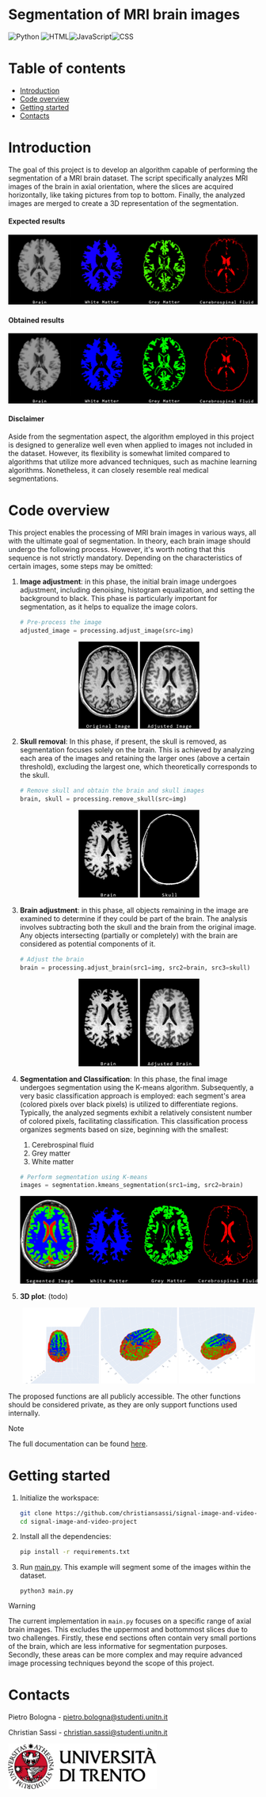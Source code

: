 # Segmentation of MRI brain images

<img src="https://img.shields.io/badge/python-3670A0?style=flat&logo=python&logoColor=ffdd54" alt="Python"/> <img src="https://img.shields.io/badge/html5-%23E34F26.svg?style=flat&logo=html5&logoColor=white" alt="HTML"/><img src="https://img.shields.io/badge/javascript-%23323330.svg?style=flat&logo=javascript&logoColor=%23F7DF1E" alt="JavaScript"/><img src="https://img.shields.io/badge/css3-%231572B6.svg?style=flat&logo=css3&logoColor=white" alt="CSS"/>

# Table of contents

-   [Introduction](#introduction)
-   [Code overview](#code-overview)
-   [Getting started](#getting-started)
-   [Contacts](#contacts)

# Introduction

The goal of this project is to develop an algorithm capable of performing the segmentation of a MRI brain dataset. The script specifically analyzes MRI images of the brain in axial orientation, where the slices are acquired horizontally, like taking pictures from top to bottom. Finally, the analyzed images are merged to create a 3D representation of the segmentation.

#### Expected results

<img src="assets/demo/expected-results.png"/>

#### Obtained results

<img src="assets/demo/obtained-results.png"/>

#### Disclaimer

Aside from the segmentation aspect, the algorithm employed in this project is designed to generalize well even when applied to images not included in the dataset. However, its flexibility is somewhat limited compared to algorithms that utilize more advanced techniques, such as machine learning algorithms. Nonetheless, it can closely resemble real medical segmentations.

# Code overview

This project enables the processing of MRI brain images in various ways, all with the ultimate goal of segmentation. In theory, each brain image should undergo the following process. However, it's worth noting that this sequence is not strictly mandatory. Depending on the characteristics of certain images, some steps may be omitted:

1. **Image adjustment**: in this phase, the initial brain image undergoes adjustment, including denoising, histogram equalization, and setting the background to black. This phase is particularly important for segmentation, as it helps to equalize the image colors.

    ```python
    # Pre-process the image
    adjusted_image = processing.adjust_image(src=img)
    ```

    <p float="left" align="center">
        <img width="25%" src="assets/code_overview/original_image.png"/>
        <img width="25%" src="assets/code_overview/adjusted_image.png"/>
    </p>

2. **Skull removal**: In this phase, if present, the skull is removed, as segmentation focuses solely on the brain. This is achieved by analyzing each area of the images and retaining the larger ones (above a certain threshold), excluding the largest one, which theoretically corresponds to the skull.

    ```python
    # Remove skull and obtain the brain and skull images
    brain, skull = processing.remove_skull(src=img)
    ```

    <p float="left" align="center">
        <img width="25%" src="assets/code_overview/brain.png"/>
        <img width="25%" src="assets/code_overview/skull.png"/>
    </p>

3. **Brain adjustment**: in this phase, all objects remaining in the image are examined to determine if they could be part of the brain. The analysis involves subtracting both the skull and the brain from the original image. Any objects intersecting (partially or completely) with the brain are considered as potential components of it.

    ```python
    # Adjust the brain
    brain = processing.adjust_brain(src1=img, src2=brain, src3=skull)
    ```

    <p float="left" align="center">
        <img width="25%" src="assets/code_overview/brain.png"/>
        <img width="25%" src="assets/code_overview/adjusted_brain_fix.png"/>
    </p>
    
4. **Segmentation and Classification**: In this phase, the final image undergoes segmentation using the K-means algorithm. Subsequently, a very basic classification approach is employed: each segment's area (colored pixels over black pixels) is utilized to differentiate regions. Typically, the analyzed segments exhibit a relatively consistent number of colored pixels, facilitating classification. This classification process organizes segments based on size, beginning with the smallest:

    1. Cerebrospinal fluid
    2. Grey matter
    3. White matter

    ```python
    # Perform segmentation using K-means
    images = segmentation.kmeans_segmentation(src1=img, src2=brain)
    ```

    <p float="left" align="center">
        <img width="100%" src="assets/code_overview/segmentation_and_classification.png"/>
    </p>

5. **3D plot**: (todo)

    <p float="left" align="center">
        <img width="32%" src="assets/3d/s1.jpg"/>
        <img width="32%" src="assets/3d/s2.jpg"/>
        <img width="32%" src="assets/3d/s3.jpg"/>
    </p>
    
The proposed functions are all publicly accessible. The other functions should be considered private, as they are only support functions used internally.

> [!NOTE]
> The full documentation can be found [here](https://christiansassi.github.io/signal-image-and-video-project/).

# Getting started

1. Initialize the workspace:

    ```bash
    git clone https://github.com/christiansassi/signal-image-and-video-project.git
    cd signal-image-and-video-project
    ```

2. Install all the dependencies:

    ```bash
    pip install -r requirements.txt
    ```

3. Run [main.py](main.py). This example will segment some of the images within the dataset.

    ```
    python3 main.py
    ```

> [!WARNING]
> The current implementation in `main.py` focuses on a specific range of axial brain images. This excludes the uppermost and bottommost slices due to two challenges. Firstly, these end sections often contain very small portions of the brain, which are less informative for segmentation purposes. Secondly, these areas can be more complex and may require advanced image processing techniques beyond the scope of this project.

# Contacts

Pietro Bologna - [pietro.bologna@studenti.unitn.it](mailto:pietro.bologna@studenti.unitn.it)

Christian Sassi - [christian.sassi@studenti.unitn.it](mailto:christian.sassi@studenti.unitn.it)

<a href="https://www.unitn.it/"><img src="assets/extras/unitn-logo.png" width="300px"></a>
